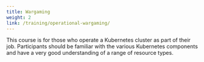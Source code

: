 ```yaml
---
title: Wargaming
weight: 2
link: /training/operational-wargaming/
---
```


This course is for those who operate a Kubernetes cluster as part of their job. Participants should be familiar with the various Kubernetes components and have a very good understanding of a range of resource types.